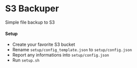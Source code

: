 # S3 Backuper
Simple file backup to S3

#### Setup
- Create your favorite S3 bucket
- Rename `setup/config_template.json` to `setup/config.json`
- Report any informations into `setup/config.json`
- Run `setup.sh`
